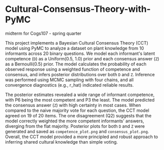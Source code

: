 # Cultural-Consensus-Theory-with-PyMC
midterm for Cogs107 - spring quarter

This project implements a Bayesian Cultural Consensus Theory (CCT) model using PyMC to analyze a dataset on plant knowledge from 10 informants across 20 binary questions. We model each informant's latent competence (`D`) as a Uniform(0.5, 1.0) prior and each consensus answer (`Z`) as a Bernoulli(0.5) prior. The model calculates the probability of each observed response using a weighted function of competence and consensus, and infers posterior distributions over both `D` and `Z`. Inference was performed using MCMC sampling with four chains, and all convergence diagnostics (e.g., r_hat) indicated reliable results.

The posterior estimates revealed a wide range of informant competence, with P6 being the most competent and P3 the least. The model predicted the consensus answer (`Z`) with high certainty in most cases. When compared to the naive majority vote for each question, the CCT model agreed on 19 of 20 items. The one disagreement (Q2) suggests that the model correctly weighted the more competent informants' answers, diverging from the flat majority. Posterior plots for both `D` and `Z` were generated and saved as `competence_plot.png` and `consensus_plot.png`. Overall, the CCT model provided a more principled and robust approach to inferring shared cultural knowledge than simple voting.
